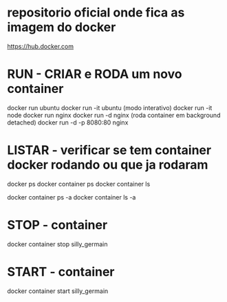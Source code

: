 # repositorio oficial onde fica as imagem do docker
https://hub.docker.com


# RUN - CRIAR e RODA um novo container
docker run ubuntu
docker run -it ubuntu (modo interativo)
docker run -it node
docker run nginx
docker run -d nginx (roda container em background detached)
docker run -d -p 8080:80 nginx

# LISTAR - verificar se tem container docker rodando ou que ja rodaram
docker ps
docker container ps
docker container ls

docker container ps -a
docker container ls -a

# STOP - container <id ou nome>
docker container stop silly_germain

# START - container <id ou nome>
docker container start silly_germain